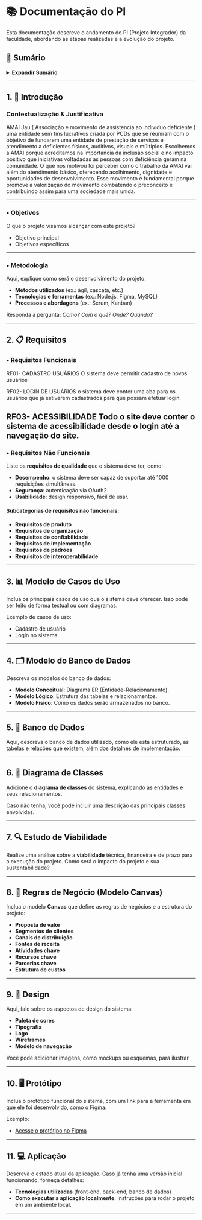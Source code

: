 # 📚 Documentação do PI

Esta documentação descreve o andamento do PI (Projeto Integrador) da faculdade, abordando as etapas realizadas e a evolução do projeto.

## 📑 Sumário

<details>
  <summary><strong>Expandir Sumário</strong></summary>

- [1. Introdução](#1-introdução)
  - [Objetivos](#objetivos)
  - [Metodologia](#metodologia)
- [2. Requisitos](#2-requisitos)
  - [Requisitos funcionais](#requisitos-funcionais)
  - [Requisitos não funcionais](#requisitos-não-funcionais)
- [3. Modelo de casos de uso](#3-modelo-de-casos-de-uso)
- [4. Modelo do banco de dados](#4-modelo-do-banco-de-dados)
- [5. Banco de dados](#5-banco-de-dados)
- [6. Diagrama de classes](#6-diagrama-de-classes)
- [7. Estudo de viabilidade](#7-estudo-de-viabilidade)
- [8. Regras de negócio (Modelo Canvas)](#8-regras-de-negócio-modelo-canvas)
- [9. Design](#9-design)
- [10. Protótipo](#10-protótipo)
- [11. Aplicação](#11-aplicação)

</details>

---

## 1. 📜 Introdução

### Contextualização & Justificativa

AMAI Jau ( Associação e movimento de assistencia ao indivíduo deficiente ) uma entidade sem fins lucrativos criada por PCDs que se reuniram com o objetivo de fundarem uma entidade de prestação de serviços e
atendimento a deficientes físicos, auditivos, visuais e múltiplos. Escolhemos a AMAI porque acreditamos na importancia da inclusão social e no impacto positivo que iniciativas voltadadas às pessoas com deficiência
geram na comunidade. O que nos motivou foi perceber como o trabalho da AMAI vai além do atendimento básico, oferecendo acolhimento, dignidade e oportunidades de desenvolvimento. Esse movimento é fundamental porque
promove a valorização do movimento combatendo o preconceito e contribuindo assim para uma sociedade mais unida.

---

### • Objetivos

O que o projeto visamos alcançar com este projeto? 

- Objetivo principal
- Objetivos específicos

---

### • Metodologia

Aqui, explique como será o desenvolvimento do projeto.

- **Métodos utilizados** (ex.: ágil, cascata, etc.)
- **Tecnologias e ferramentas** (ex.: Node.js, Figma, MySQL)
- **Processos e abordagens** (ex.: Scrum, Kanban)

Responda à pergunta: *Como? Com o quê? Onde? Quando?*

---

## 2. 📋 Requisitos

### • Requisitos Funcionais

RF01- CADASTRO USUÁRIOS
O sistema deve permitir cadastro de novos usuários 

RF02- LOGIN DE USUÁRIOS
o sistema deve conter uma aba para os usuários que já estiverem cadastrados para que possam efetuar  login.

RF03- ACESSIBILIDADE 
Todo o site deve conter o sistema de acessibilidade desde o login até a navegação do site.
---

### • Requisitos Não Funcionais

Liste os **requisitos de qualidade** que o sistema deve ter, como:

- **Desempenho**: o sistema deve ser capaz de suportar até 1000 requisições simultâneas.
- **Segurança**: autenticação via OAuth2.
- **Usabilidade**: design responsivo, fácil de usar.

#### Subcategorias de requisitos não funcionais:

- **Requisitos de produto**
- **Requisitos de organização**
- **Requisitos de confiabilidade**
- **Requisitos de implementação**
- **Requisitos de padrões**
- **Requisitos de interoperabilidade**

---

## 3. 📊 Modelo de Casos de Uso

Inclua os principais casos de uso que o sistema deve oferecer. Isso pode ser feito de forma textual ou com diagramas.

Exemplo de casos de uso:

- Cadastro de usuário
- Login no sistema

---

## 4. 🗂️ Modelo do Banco de Dados

Descreva os modelos do banco de dados:

- **Modelo Conceitual**: Diagrama ER (Entidade-Relacionamento).
- **Modelo Lógico**: Estrutura das tabelas e relacionamentos.
- **Modelo Físico**: Como os dados serão armazenados no banco.

---

## 5. 💾 Banco de Dados

Aqui, descreva o banco de dados utilizado, como ele está estruturado, as tabelas e relações que existem, além dos detalhes de implementação.

---

## 6. 🧳 Diagrama de Classes

Adicione o **diagrama de classes** do sistema, explicando as entidades e seus relacionamentos. 

Caso não tenha, você pode incluir uma descrição das principais classes envolvidas.

---

## 7. 🔍 Estudo de Viabilidade

Realize uma análise sobre a **viabilidade** técnica, financeira e de prazo para a execução do projeto. Como será o impacto do projeto e sua sustentabilidade?

---

## 8. 💼 Regras de Negócio (Modelo Canvas)

Inclua o modelo **Canvas** que define as regras de negócios e a estrutura do projeto:

- **Proposta de valor**
- **Segmentos de clientes**
- **Canais de distribuição**
- **Fontes de receita**
- **Atividades chave**
- **Recursos chave**
- **Parcerias chave**
- **Estrutura de custos**

---

## 9. 🎨 Design

Aqui, fale sobre os aspectos de design do sistema:

- **Paleta de cores**
- **Tipografia**
- **Logo**
- **Wireframes**
- **Modelo de navegação**

Você pode adicionar imagens, como mockups ou esquemas, para ilustrar.

---

## 10. 🖥️ Protótipo

Inclua o protótipo funcional do sistema, com um link para a ferramenta em que ele foi desenvolvido, como o [Figma](https://www.figma.com/). 

Exemplo:

- [Acesse o protótipo no Figma](https://www.figma.com/file/12345/prototipo)

---

## 11. 💻 Aplicação

Descreva o estado atual da aplicação. Caso já tenha uma versão inicial funcionando, forneça detalhes:

- **Tecnologias utilizadas** (front-end, back-end, banco de dados)
- **Como executar a aplicação localmente**: Instruções para rodar o projeto em um ambiente local.

---

